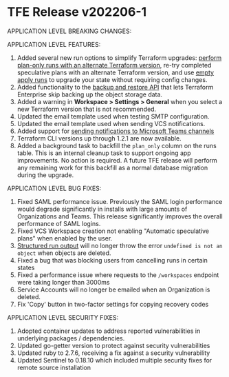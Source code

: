 # TFE Release v202206-1


APPLICATION LEVEL BREAKING CHANGES:



APPLICATION LEVEL FEATURES:

1. Added several new run options to simplify Terraform upgrades: [perform plan-only runs with an alternate Terraform version](https://www.terraform.io/cloud-docs/run/ui#testing-terraform-upgrades-with-speculative-plans), re-try completed speculative plans with an alternate Terraform version, and use [empty apply runs](https://www.terraform.io/cloud-docs/run/modes-and-options#allow-empty-apply) to upgrade your state without requiring config changes.
1. Added functionality to the [backup and restore API](https://www.terraform.io/enterprise/admin/infrastructure/backup-restore) that lets Terraform Enterprise skip backing up the object storage data.
1. Added a warning in **Workspace > Settings > General** when you select a new Terraform version that is not recommended.
1. Updated the email template used when testing SMTP configuration.
1. Updated the email template used when sending VCS notifications.
1. Added support for [sending notifications to Microsoft Teams channels](https://www.terraform.io/cloud-docs/workspaces/settings/notifications#microsoft-teams)
1. Terraform CLI versions up through 1.2.1 are now available.
1. Added a background task to backfill the `plan_only` column on the runs table. This is an internal cleanup task to support ongoing app improvements. No action is required. A future TFE release will perform any remaining work for this backfill as a normal database migration during the upgrade.

APPLICATION LEVEL BUG FIXES:

1. Fixed SAML performance issue. Previously the SAML login performance would degrade significantly in installs with large amounts of Organizations and Teams. This release significantly improves the overall performance of SAML logins.
1. Fixed VCS Workspace creation not enabling "Automatic speculative plans" when enabled by the user.
1. [Structured run output](https://www.terraform.io/cloud-docs/workspaces/settings#user-interface) will no longer throw the error `undefined is not an object` when objects are deleted.
1. Fixed a bug that was blocking users from cancelling runs in certain states
1. Fixed a performance issue where requests to the `/workspaces` endpoint were taking longer than 3000ms
1. Service Accounts will no longer be emailed when an Organization is deleted.
1. Fix 'Copy' button in two-factor settings for copying recovery codes

APPLICATION LEVEL SECURITY FIXES:
1. Adopted container updates to address reported vulnerabilities in underlying packages / dependencies.
1. Updated go-getter version to protect against security vulnerabilities
1. Updated ruby to 2.7.6, receiving a fix against a security vulnerability
1. Updated Sentinel to 0.18.10 which included multiple security fixes for remote source installation

